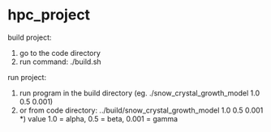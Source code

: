 # hpc_project

build project:
1) go to the code directory
2) run command: ./build.sh

run project:
1) run program in the build directory (eg. ./snow_crystal_growth_model 1.0 0.5 0.001)
2) or from code directory: ../build/snow_crystal_growth_model 1.0 0.5 0.001
*) value 1.0 = alpha, 0.5 = beta, 0.001 = gamma
